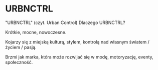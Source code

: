 # URBNCTRL


"URBNCTRL" (czyt. Urban Control)
Dlaczego URBNCTRL?

Krótkie, mocne, nowoczesne.

Kojarzy się z miejską kulturą, stylem, kontrolą nad własnym światem / życiem / pasją.

Brzmi jak marka, która może rozwijać się w modę, motoryzację, eventy, społeczność.
